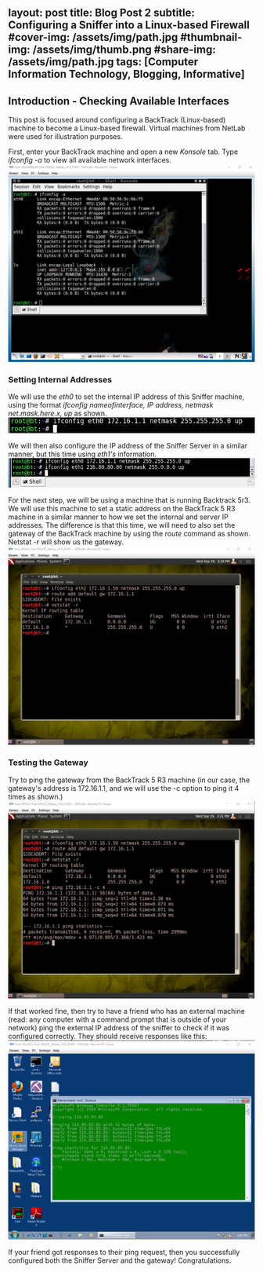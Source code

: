 layout: post
title: Blog Post 2
subtitle: Configuring a Sniffer into a Linux-based Firewall
#cover-img: /assets/img/path.jpg
#thumbnail-img: /assets/img/thumb.png
#share-img: /assets/img/path.jpg
tags: [Computer Information Technology, Blogging, Informative]
---

## Introduction - Checking Available Interfaces

This post is focused around configuring a BackTrack (Linux-based) machine to become a Linux-based firewall. Virtual machines from NetLab were used for illustration purposes. 

First, enter your BackTrack machine and open a new _Konsole_ tab. Type _ifconfig -a_ to view all available network interfaces. ![Picture of ipconfig-a here](/assets/img/imagio1.png)

### Setting Internal Addresses
We will use the _eth0_ to set the internal IP address of this Sniffer machine, using the format _ifconfig nameofinterface, IP address, netmask net.mask.here.x, up_ as shown. ![iconfig netmask up here](/assets/img/imagio2.png)

We will then also configure the IP address of the Sniffer Server in a similar manner, but this time using _eth1's_ information. ![snifferserversethere](/assets/img/imagio3.png)

For the next step, we will be using a machine that is running Backtrack 5r3. We will use this machine to set a static address on the BackTrack 5 R3 machine in a similar manner to how we set the internal and server IP addresses. The difference is that this time, we will need to also set the gateway of the BackTrack machine by using the _route_ command as shown. Netstat -r will show us the gateway. ![r5r3gatewayterminal](/assets/img/imagio4.png)

### Testing the Gateway 
Try to ping the gateway from the BackTrack 5 R3 machine (in our case, the gateway's address is 172.16.1.1, and we will use the -c option to ping it 4 times as shown.) ![pingfourtimes](/assets/img/imagio5.png)

If that worked fine, then try to have a friend who has an external machine (read: any computer with a command prompt that is outside of your network) ping the external IP address of the sniffer to check if it was configured correctly. They should receive responses like this: ![externalping](/assets/img/imagio6.png)

If your friend got responses to their ping request, then you successfully configured both the Sniffer Server and the gateway! Congratulations. 